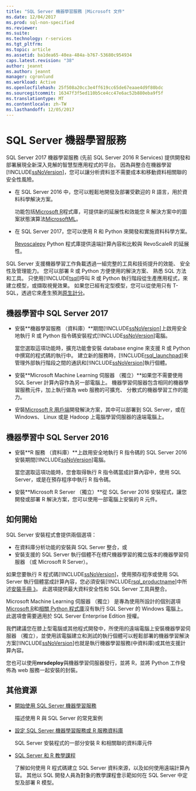 ```yaml
---
title: "SQL Server 機器學習服務 |Microsoft 文件"
ms.date: 12/04/2017
ms.prod: sql-non-specified
ms.reviewer: 
ms.suite: 
ms.technology: r-services
ms.tgt_pltfrm: 
ms.topic: article
ms.assetid: ba1dea65-40ea-484a-b767-53680c954934
caps.latest.revision: "38"
author: jeannt
ms.author: jeannt
manager: cgronlund
ms.workload: Active
ms.openlocfilehash: 25f508a20cc3e4ff619cc65de67eaae4d9f80bdc
ms.sourcegitcommit: 16347f3f5ed110b5ce4cc47e6ac52b880eba9f5f
ms.translationtype: MT
ms.contentlocale: zh-TW
ms.lasthandoff: 12/05/2017
---
```

# <a name="sql-server-machine-learning-services"></a>SQL Server 機器學習服務

SQL Server 2017 機器學習服務 (先前 SQL Server 2016 R Services) 提供開發和部署展現全新深入見解的智慧型應用程式的平台。 因為與整合在機器學習[!INCLUDE[ssNoVersion](../../includes/ssnoversion-md.md)]，您可以讓分析資料並不需要成本和移動資料相關聯的安全性風險。
  
+ 在 SQL Server 2016 中，您可以輕鬆地開發及部署受歡迎的 R 語言，用於資料科學解決方案。 

    功能包括[Microsoft R](https://docs.microsoft.com/machine-learning-server/r-reference/revoscaler/revoscaler)程式庫，可提供新的延展性和效能您 R 解決方案中的圖案狀態演算法[MicrosoftML](https://docs.microsoft.com/machine-learning-server/r-reference/microsoftml/microsoftml-package)。
+ 在 SQL Server 2017，您可以使用 R 和 Python 來開發和實施資料科學方案。 

    [Revoscalepy](../python/what-is-revoscalepy.md) Python 程式庫提供遠端計算內容和比較與 RevoScaleR 的延展性。

SQL Server 支援機器學習工作負載透過一組完整的工具和技術提升的效能、 安全性及管理能力。 您可以部署 R 或 Python 方便使用的解決方案、 熟悉 SQL 方法和工具。 只使用[!INCLUDE[tsql](../../includes/tsql-md.md)]呼叫 R 或 Python 執行階段從生產應用程式，來建立模型，或擷取視覺效果。 如果您已經有定型模型，您可以從使用只有 T-SQL，透過它來產生預測[原生計分](../sql-native-scoring.md)。

## <a name="machine-learning-in-sql-server-2017"></a>機器學習中 SQL Server 2017

+ 安裝**機器學習服務 （資料庫）**期間[!INCLUDE[ssNoVersion](../../includes/ssnoversion-md.md)]上啟用安全地執行 R 或 Python 指令碼安裝程式[!INCLUDE[ssNoVersion](../../includes/ssnoversion-md.md)]電腦。
  
    當您選取這項功能時，擴充功能會安裝 database engine 來支援 R 或 Python 中撰寫的程式碼的執行中。 建立新的服務時，[!INCLUDE[rsql_launchpad](../../includes/rsql-launchpad-md.md)]來管理外部執行階段之間的通訊和[!INCLUDE[ssNoVersion](../../includes/ssnoversion-md.md)]執行個體。
  
+ 安裝**Microsoft Machine Learning 伺服器 （獨立）**如果您不需要使用 SQL Server 計算內容作為另一部電腦上。 機器學習伺服器包含相同的機器學習服務元件，加上執行做為 web 服務的可擴充、 分散式的機器學習工作的能力。
  
+ 安裝[Microsoft R 用戶端](https://docs.microsoft.com/machine-learning-server/r-client/what-is-microsoft-r-client)開發解決方案，其中可以部署到 SQL Server，或在 Windows、 Linux 或是 Hadoop 上電腦學習伺服器的遠端電腦上。

## <a name="machine-learning-in-sql-server-2016"></a>機器學習中 SQL Server 2016

+ 安裝**R 服務 （資料庫）**上啟用安全地執行 R 指令碼的 SQL Server 2016 安裝期間[!INCLUDE[ssNoVersion](../../includes/ssnoversion-md.md)]電腦。
  
    當您選取這項功能時，您會取得執行 R 指令碼當成計算內容中，使用 SQL Server，或是在預存程序中執行 R 指令碼。
  
+ 安裝**Microsoft R Server （獨立）**從 SQL Server 2016 安裝程式，讓您開發或部署 R 解決方案，您可以使用一部電腦上安裝的 R 元件。

## <a name="how-to-get-started"></a>如何開始

SQL Server 安裝程式會提供兩個選項：

+ 在資料庫分析功能的安裝與 SQL Server 整合，或
+ 安裝支援的 SQL Server 執行個體不在標尺機器學習的獨立版本的機器學習伺服器 （或 Microsoft R Server）。

如果您要執行 R 程式碼[!INCLUDE[ssNoVersion](../../includes/ssnoversion-md.md)]，使用預存程序或使用 SQL Server 執行個體當成計算內容，您必須安裝[!INCLUDE[rsql_productname](../../includes/rsql-productname-md.md)]中所述[安裝手冊 》](../../advanced-analytics/r/set-up-sql-server-r-services-in-database.md)。 此選項提供最大資料安全性和 SQL Server 工具與整合。

Microsoft Machine Learning 伺服器 （獨立） 是專為使用所設計的個別選項[Microsoft R](https://docs.microsoft.com/machine-learning-server/r-reference/introducing-r-server-r-package-reference)和[相關 Python 程式庫](../python/what-is-revoscalepy.md)沒有執行 SQL Server 的 Windows 電腦上。 此選項會需要適用於 SQL Server Enterprise Edition 授權。
    
我們建議您在膝上型電腦或其他程式開發中，所使用的遠端電腦上安裝機器學習伺服器 （獨立），並使用該電腦建立和測試的執行個體可以輕鬆部署的機器學習解決方案[!INCLUDE[ssNoVersion](../../includes/ssnoversion-md.md)]也就是執行機器學習服務\(中資料庫\)或其他支援計算內容。
  
您也可以使用**mrsdeploy**與機器學習伺服器發行，並將 R，並將 Python 工作發佈為 web 服務一起安裝的封裝。

## <a name="additional-resources"></a>其他資源

+ [開始使用 SQL Server 機器學習服務](../../advanced-analytics/r/getting-started-with-sql-server-r-services.md)
 
    描述使用 R 與 SQL Server 的常見案例

+ [設定 SQL Server 機器學習服務或 R 服務資料庫](../../advanced-analytics/r/set-up-sql-server-r-services-in-database.md)

    SQL Server 安裝程式的一部分安裝 R 和相關聯的資料庫元件
  
+ [SQL Server 和 R 教學課程](../../advanced-analytics/tutorials/sql-server-r-tutorials.md)

    了解如何使用 R 程式碼建立 SQL Server 資料來源，以及如何使用遠端計算內容。 其他以 SQL 開發人員為對象的教學課程會示範如何在 SQL Server 中定型及部署 R 模型。
